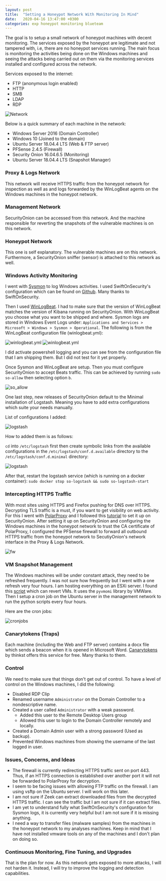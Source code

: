 ```yaml
---
layout: post
title:  "Setting a Honeypot Network With Monitoring In Mind"
date:   2020-04-16 13:47:00 +0300
categories: exp honeypot monitoring blueteam
---
```


The goal is to setup a small network of honeypot machines with decent monitoring. The services exposed by the honeypot are legitimate and not tampered with, i.e, there are no honeypot services running. The main focus is monitoring the activities being done on the Windows machines and seeing the attacks being carried out on them via the monitoring services installed and configured across the network.

Services exposed to the internet:
   * FTP (anonymous login enabled)
   * HTTP
   * SMB
   * LDAP
   * RDP

![Network](/assets/honeynetdiagram2.png)

Below is a quick summary of each machine in the network:

* Windows Server 2016 (Domain Controller)
* Windows 10 (Joined to the domain)
* Ubuntu Server 18.04.4 LTS (Web & FTP server)
* PFSense 2.4.5 (Firewall)
* Security Onion 16.04.6.5 (Monitoring)
* Ubuntu Server 18.04.4 LTS (Snapshot Manager)

### Proxy & Logs Network
This network will receive HTTPS traffic from the honeypot network for inspection as well as and logs forwarded by the WinLogBeat agents on the Windows machines in the honeypot network.

### Management Network
SecurityOnion can be accessed from this network. And the machine responsible for reverting the snapshots of the vulnerable machines is on this network.

### Honeypot Network
This one is self explanatory. The vulnerable machines are on this network. Furthermore, a SecurityOnion sniffer (sensor) is attached to this network as well.

### Windows Activity Monitoring
I went with [Sysmon](https://docs.microsoft.com/en-us/sysinternals/downloads/sysmon) to log Windows activities. I used SwiftOnSecurity's configuration which can be found on [Github](https://github.com/SwiftOnSecurity/sysmon-config). Many thanks to SwiftOnSecurity.

Then I used [WinLogBeat](https://www.elastic.co/downloads/beats/winlogbeat). I had to make sure that the version of WinLogBeat matches the version of Kibana running on SecurityOnion. With WinLogBeat you choose what you want to be shipped and where. Sysmon logs are stored in Windows Event Logs under: `Applications and Services > Microsoft > Windows > Sysmon > Operational`. The following is from the WinLogBeat configuration file (winlogbeat.yml):

![winlogbeat.yml](/assets/winlogbeat1.PNG)
![winlogbeat.yml](/assets/winlogbeat2.PNG)

I did activate powershell logging and you can see from the configuration file that I am shipping them. But I did not test for it yet properly.

Once Sysmon and WinLogBeat are setup. Then you must configure SecurityOnion to accept Beats traffic. This can be achieved by running `sudo so-allow` then selecting option `b`.

![so_allow](/assets/onion_so_allow1.PNG)

One last step, new releases of SecurityOnion default to the Minimal installation of Logstash. Meaning you have to add extra configurations which suite your needs manually.

List of configurations I added:

![logstash](/assets/logstash_conf1.PNG)

How to added them is as follows:

`cd` into `/etc/logstash` first then create symbolic links from the available configurations in the `/etc/logstash/conf.d.available` directory to the `/etc/logstash/conf.d.minimal` directory:

![logstash](/assets/logstash_conf2.PNG)

After that, restart the logstash service (which is running on a docker container):
`sudo docker stop so-logstash && sudo so-logstash-start`

### Intercepting HTTPS Traffic
With most sites using HTTPS and Firefox pushing for DNS over HTTPS. Decrypting TLS traffic is a must, if you want to get visibility on web activity. For this I went with [PolarProxy](https://www.netresec.com/?page=PolarProxy) and I followed this [tutorial](https://www.netresec.com/?page=Blog&month=2020-01&post=Sniffing-Decrypted-TLS-Traffic-with-Security-Onion) to set it up on SecurityOnion. After setting it up on SecurityOnion and configuring the Windows machines in the honeypot network to trust the CA certificate of PolarProxy, I configured the PFSense firewall to forward all outbound HTTPS traffic from the honeypot network to SecutiyOnion's network interface in the Proxy & Logs Network.

![fw](/assets/fw_portfw_https.PNG)


### VM Snapshot Management
The Windows machines will be under constant attack, they need to be refreshed frequently. I was not sure how frequently but I went with a one refresh very four hours. I am hosting everything on an ESXi server. I found this [script](https://github.com/vmware/pyvmomi-community-samples/blob/39bd95553df337ae35f1b101c487b37063967555/samples/snapshot_operations.py) which can revert VMs. It uses the `pyvmomi` library by VMWare. Then I setup a cron job on the Ubuntu server in the management network to run the python scripts every four hours.

Here are the cron jobs:

![cronjobs](/assets/cronjobs1.PNG)

### Canarytokens (Traps)
Each machine (including the Web and FTP server) contains a docx file which sends a beacon when it is opened in Microsoft Word. [Canarytokens](https://canarytokens.org/generate) by thinkst offers this service for free. Many thanks to them.

### Control
We need to make sure that things don't get out of control. To have a level of control on the Windows machines, I did the following:

* Disabled RDP Clip
* Renamed username `Administrator` on the Domain Controller to a nondescriptive name.
* Created a user called `Administrator` with a weak password.
  * Added this user to the Remote Desktop Users group
  * Allowed this user to login to the Domain Controller remotely and locally.
* Created a Domain Admin user with a strong password (Used as backup).
* Prevented Windows machines from showing the username of the last logged in user.

### Issues, Concerns, and Ideas
* The firewall is currently redirecting HTTPS traffic sent on port 443. Thus, if an HTTPS connection is established over another port it will not be forwarded to PolarProxy for decryption.
* I seem to be facing issues with allowing FTP traffic on the firewall. I am using vsftp on the Ubuntu server. I will work on this later.
* I am not sure if Zeek can extract downloaded files from the decrypted HTTPS traffic. I can see the traffic but I am not sure if it can extract files.
* I am yet to understand fully what SwiftOnSecurity's configuration for Sysmon logs, it is currently very helpful but I am not sure if it is missing anything.
* I need a way to transfer files (malware samples) from the machines in the honeypot network to my analyses machines. Keep in mind that I have not installed vmware tools on any of the machines and I don't plan on doing so.

### Continuous Monitoring, Fine Tuning, and Upgrades
That is the plan for now. As this network gets exposed to more attacks, I will not harden it. Instead, I will try to improve the logging and detection capabilities.





